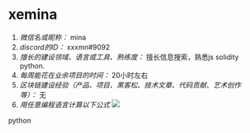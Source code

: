 # xemina

1. *微信名或昵称：* mina
2. *discord的ID：* xxxmn#9092
3. *擅长的建设领域、语言或工具、熟练度：* 擅长信息搜索，熟悉js solidity python.
4. *每周能花在业余项目的时间：* 20小时左右
5. *区块链建设经验（产品、项目、黑客松、技术文章、代码贡献、艺术创作等）：* 无
6. *用任意编程语言计算以下公式*
![](https://latex.codecogs.com/svg.image?\sum_{n=1}^{100}\left&space;(n^{3}-\sqrt[3]{n}&space;\right&space;))

python

